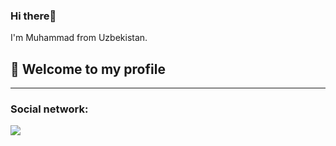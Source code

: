 ### Hi there👋
I'm Muhammad from Uzbekistan.
<h2>📢 Welcome to my profile</h2>
<hr>

<h3>Social network:</h3>
 <a href="https://www.linkedin.com/muhammad/"> <img
            src="https://img.shields.io/badge/LinkedIn-0077B5?style=for-the-badge&logo=linkedin&logoColor=white"> </a>            

    
